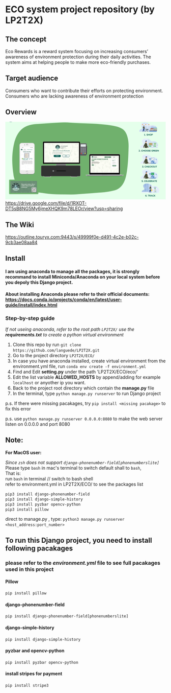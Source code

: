 # ECO system project repository (by LP2T2X)

## The concept
Eco Rewards is a reward system focusing on increasing consumers’ awareness of environment protection during their daily activities. The system aims at helping people to make more eco-friendly purchases.

## Target audience
Consumers who want to contribute their efforts on protecting environment.   
Consumers who are lacking awareness of environment protection

## Overview
![image](/product%20flow.png)
https://drive.google.com/file/d/1RXOT-DT5sB8NG5My6jmeXHQK9m78LEOr/view?usp=sharing

## The Wiki
https://outline.touryx.com:9443/s/49999f0e-d491-4c2e-b02c-9cb3ae08aa84

## Install
#### I am using anaconda to manage all the packages, it is strongly recommand to install Miniconda/Anaconda on your local system before you depoly this Django project.
#### About installing Anaconda please refer to their official documents: https://docs.conda.io/projects/conda/en/latest/user-guide/install/index.html

### Step-by-step guide
*If not useing anaconda, refer to the root path `LP2T2X/`*
*use the **requirements.txt** to create a python virtual environment*
1. Clone this repo by run 
```git clone https://github.com/languede/LP2T2X.git```
3. Go to the project directory 
```LP2T2X/ECO/```
4. In case you have anaconda installed, create virtual environment from the environment.yml file, run ```conda env create -f environment.yml```
5. Find and Edit **setting.py** under the path 'LP2T2X/ECO/eco/'
6. Edit the list variable **ALLOWED_HOSTS** by append/adding for example `localhost` or anyother ip you want.
7. Back to the project root directory which contain the **manage.py** file
8. In the terminal, type `python manage.py runserver` to run Django project


p.s. If there were missing pacakages, try `pip install <missing pacakage>` to fix this error

p.s. use `python manage.py runserver 0.0.0.0:8080` to make the web server listen on 0.0.0.0 and port 8080

## Note:
**For MacOS user:**  

*Since `zsh` does not support  `django-phonenumber-field[phonenumberslite]`*
Please type `bash` in mac's terminal to switch default shall to `bash`,  
That is:   
run `bash` in terminal // switch to bash shell  
refer to environment.yml in LP2T2X/ECO/ to see the packages list
```
pip3 install django-phonenumber-field
pip3 install django-simple-history
pip3 install pyzbar opencv-python
pip3 install pillow
```
direct to manage.py , type: `python3 manage.py runserver <host_address:port_number>`

## To run this Django project, you need to install following pacakages
### please refer to the *environment.yml* file to see full pacakages used in this project

#### Pillow
`pip install pillow`

#### django-phonenumber-field
`pip install django-phonenumber-field[phonenumberslite]`

#### django-simple-history
`pip install django-simple-history`

#### pyzbar and opencv-python
`pip install pyzbar opencv-python`

#### install stripes for payment
`pip install stripe3`
